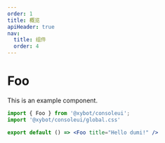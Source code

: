 ```yaml
---
order: 1
title: 概览
apiHeader: true
nav:
  title: 组件
  order: 4
---
```



# Foo

This is an example component.

```jsx
import { Foo } from '@xybot/consoleui';
import '@xybot/consoleui/global.css'

export default () => <Foo title="Hello dumi!" />
```
